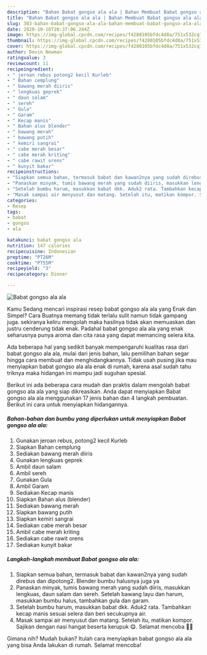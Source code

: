```yaml
---
description: "Bahan Babat gongso ala ala | Bahan Membuat Babat gongso ala ala Yang Mudah Dan Praktis"
title: "Bahan Babat gongso ala ala | Bahan Membuat Babat gongso ala ala Yang Mudah Dan Praktis"
slug: 303-bahan-babat-gongso-ala-ala-bahan-membuat-babat-gongso-ala-ala-yang-mudah-dan-praktis
date: 2020-10-16T20:37:06.244Z
image: https://img-global.cpcdn.com/recipes/f4280105bfdc4d8a/751x532cq70/babat-gongso-ala-ala-foto-resep-utama.jpg
thumbnail: https://img-global.cpcdn.com/recipes/f4280105bfdc4d8a/751x532cq70/babat-gongso-ala-ala-foto-resep-utama.jpg
cover: https://img-global.cpcdn.com/recipes/f4280105bfdc4d8a/751x532cq70/babat-gongso-ala-ala-foto-resep-utama.jpg
author: Devin Newman
ratingvalue: 3
reviewcount: 11
recipeingredient:
- " jeroan rebus potong2 kecil Kurleb"
- " Bahan cemplung"
- " bawang merah diiris"
- " lengkuas geprek"
- " daun salam"
- " sereh"
- " Gula"
- " Garam"
- " Kecap manis"
- " Bahan alus blender"
- " bawang merah"
- " bawang putih"
- " kemiri sangrai"
- " cabe merah besar"
- " cabe merah kriting"
- " cabe rawit orens"
- " kunyit bakar"
recipeinstructions:
- "Siapkan semua bahan, termasuk babat dan kawan2nya yang sudah direbus dan dipotong2. Blender bumbu halusnya juga ya"
- "Panaskan minyak, tumis bawang merah yang sudah diiris, masukkan lengkuas, daun salam dan sereh. Setelah bawang layu dan harum, masukkan bumbu halus, tambahkan gula dan garam."
- "Setelah bumbu harum, masukkan babat dkk. Aduk2 rata. Tambahkan kecap manis sesuai selera dan beri secukupnya air."
- "Masak sampai air menyusut dan matang. Setelah itu, matikan kompor. Sajikan dengan nasi hangat beserta kerupuk 😋. Selamat mencoba 🙏🥰"
categories:
- Resep
tags:
- babat
- gongso
- ala

katakunci: babat gongso ala 
nutrition: 147 calories
recipecuisine: Indonesian
preptime: "PT26M"
cooktime: "PT55M"
recipeyield: "3"
recipecategory: Dinner

---
```



![Babat gongso ala ala](https://img-global.cpcdn.com/recipes/f4280105bfdc4d8a/751x532cq70/babat-gongso-ala-ala-foto-resep-utama.jpg)

Kamu Sedang mencari inspirasi resep babat gongso ala ala yang Enak dan Simpel? Cara Buatnya memang tidak terlalu sulit namun tidak gampang juga. sekiranya keliru mengolah maka hasilnya tidak akan memuaskan dan justru cenderung tidak enak. Padahal babat gongso ala ala yang enak seharusnya punya aroma dan cita rasa yang dapat memancing selera kita.



Ada beberapa hal yang sedikit banyak mempengaruhi kualitas rasa dari babat gongso ala ala, mulai dari jenis bahan, lalu pemilihan bahan segar hingga cara membuat dan menghidangkannya. Tidak usah pusing jika mau menyiapkan babat gongso ala ala enak di rumah, karena asal sudah tahu triknya maka hidangan ini mampu jadi suguhan spesial.


Berikut ini ada beberapa cara mudah dan praktis dalam mengolah babat gongso ala ala yang siap dikreasikan. Anda dapat menyiapkan Babat gongso ala ala menggunakan 17 jenis bahan dan 4 langkah pembuatan. Berikut ini cara untuk menyiapkan hidangannya.

<!--inarticleads1-->

##### Bahan-bahan dan bumbu yang diperlukan untuk menyiapkan Babat gongso ala ala:

1. Gunakan  jeroan rebus, potong2 kecil Kurleb
1. Siapkan  Bahan cemplung
1. Sediakan  bawang merah diiris
1. Gunakan  lengkuas geprek
1. Ambil  daun salam
1. Ambil  sereh
1. Gunakan  Gula
1. Ambil  Garam
1. Sediakan  Kecap manis
1. Siapkan  Bahan alus (blender)
1. Sediakan  bawang merah
1. Siapkan  bawang putih
1. Siapkan  kemiri sangrai
1. Sediakan  cabe merah besar
1. Ambil  cabe merah kriting
1. Sediakan  cabe rawit orens
1. Sediakan  kunyit bakar




<!--inarticleads2-->

##### Langkah-langkah membuat Babat gongso ala ala:

1. Siapkan semua bahan, termasuk babat dan kawan2nya yang sudah direbus dan dipotong2. Blender bumbu halusnya juga ya
1. Panaskan minyak, tumis bawang merah yang sudah diiris, masukkan lengkuas, daun salam dan sereh. Setelah bawang layu dan harum, masukkan bumbu halus, tambahkan gula dan garam.
1. Setelah bumbu harum, masukkan babat dkk. Aduk2 rata. Tambahkan kecap manis sesuai selera dan beri secukupnya air.
1. Masak sampai air menyusut dan matang. Setelah itu, matikan kompor. Sajikan dengan nasi hangat beserta kerupuk 😋. Selamat mencoba 🙏🥰




Gimana nih? Mudah bukan? Itulah cara menyiapkan babat gongso ala ala yang bisa Anda lakukan di rumah. Selamat mencoba!
